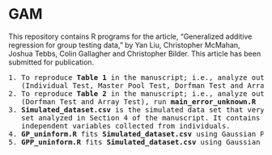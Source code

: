 # GAM

This repository contains R programs for the article, “Generalized additive regression for group testing data,” by Yan Liu, Christopher McMahan, Joshua Tebbs, Colin Gallagher and Christopher Bilder. This article has been submitted for publication.

<pre>
1. To reproduce <b>Table 1</b> in the manuscript; i.e., analyze outcome from four testing procedures
   (Individual Test, Master Pool Test, Dorfman Test and Array Test), run <b>main_error_known.R</b>
2. To reproduce <b>Table 2</b> in the manuscript; i.e., analyze outcome from two testing procedures 
   (Dorfman Test and Array Test), run <b>main_error_unknown.R</b>
3. <b>Simulated_dataset.csv</b> is the simulated data set that very closely resembles the Iowa data 
   set analyzed in Section 4 of the manuscript. It contains testing responses from Dorfman Test, and 
   independent variables collected from individuals.
4. <b>GP_uninform.R</b> fits <b>Simulated_dataset.csv</b> using Gaussian Process (GP) method.
5. <b>GPP_uninform.R</b> fits <b>Simulated_dataset.csv</b> using Gaussian Predictive Process (GPP) method.
<pre>
